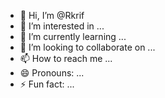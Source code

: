- 👋 Hi, I’m @Rkrif
- 👀 I’m interested in ...
- 🌱 I’m currently learning ...
- 💞️ I’m looking to collaborate on ...
- 📫 How to reach me ...
- 😄 Pronouns: ...
- ⚡ Fun fact: ...

<!---
Rkrif/Rkrif is a ✨ special ✨ repository because its `README.md` (this file) appears on your GitHub profile.
You can click the Preview link to take a look at your changes.
--->
